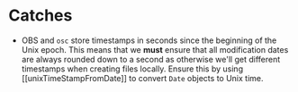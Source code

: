 # Catches

- OBS and `osc` store timestamps in seconds since the beginning of the Unix
  epoch. This means that we **must** ensure that all modification dates are
  always rounded down to a second as otherwise we'll get different timestamps
  when creating files locally.
  Ensure this by using [[unixTimeStampFromDate]] to convert `Date` objects to
  Unix time.
